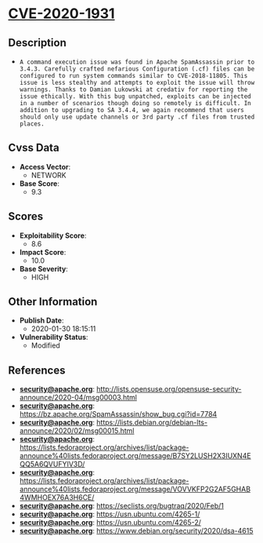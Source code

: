 
# [CVE-2020-1931](https://cve.mitre.org/cgi-bin/cvename.cgi?name=CVE-2020-1931)

## Description

- `A command execution issue was found in Apache SpamAssassin prior to 3.4.3. Carefully crafted nefarious Configuration (.cf) files can be configured to run system commands similar to CVE-2018-11805. This issue is less stealthy and attempts to exploit the issue will throw warnings. Thanks to Damian Lukowski at credativ for reporting the issue ethically. With this bug unpatched, exploits can be injected in a number of scenarios though doing so remotely is difficult. In addition to upgrading to SA 3.4.4, we again recommend that users should only use update channels or 3rd party .cf files from trusted places.`

## Cvss Data

- **Access Vector**:
  - NETWORK
- **Base Score**:
  - 9.3

## Scores

- **Exploitability Score**:
  - 8.6
- **Impact Score**:
  - 10.0
- **Base Severity**:
  - HIGH

## Other Information

- **Publish Date**:
  - 2020-01-30 18:15:11
- **Vulnerability Status**:
  - Modified

## References

- **security@apache.org**: http://lists.opensuse.org/opensuse-security-announce/2020-04/msg00003.html
- **security@apache.org**: https://bz.apache.org/SpamAssassin/show_bug.cgi?id=7784
- **security@apache.org**: https://lists.debian.org/debian-lts-announce/2020/02/msg00015.html
- **security@apache.org**: https://lists.fedoraproject.org/archives/list/package-announce%40lists.fedoraproject.org/message/B7SY2LUSH2X3IUXN4EQQ5A6QVUFYIV3D/
- **security@apache.org**: https://lists.fedoraproject.org/archives/list/package-announce%40lists.fedoraproject.org/message/VOVVKFP2G2AF5GHAB4WMHOEX76A3H6CE/
- **security@apache.org**: https://seclists.org/bugtraq/2020/Feb/1
- **security@apache.org**: https://usn.ubuntu.com/4265-1/
- **security@apache.org**: https://usn.ubuntu.com/4265-2/
- **security@apache.org**: https://www.debian.org/security/2020/dsa-4615

